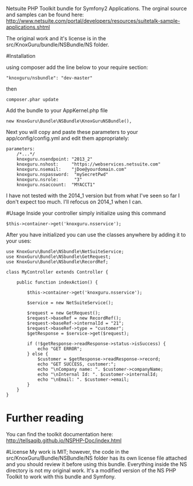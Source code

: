 Netsuite PHP Toolkit bundle for Symfony2 Applications. The orginal source and samples can be found here: http://www.netsuite.com/portal/developers/resources/suitetalk-sample-applications.shtml

The original work and it's license is in the src/KnoxGuru/bundle/NSBundle/NS folder.

#Installation 

using composer add the line below to your require section:

	"knoxguru/nsbundle": "dev-master"
then

	composer.phar update

Add the bundle to your AppKernel.php file

	new KnoxGuru\Bundle\NSBundle\KnoxGuruNSBundle(),

Next you will copy and paste these parameters to your app/config/config.yml and edit them appropriately:

	parameters:
	    /*...*/
	    knoxguru.nsendpoint: "2013_2"
	    knoxguru.nshost:     "https://webservices.netsuite.com"
	    knoxguru.nsemail:    "jDoe@yourdomain.com"
  	    knoxguru.nspassword:  "mySecretPwd"
	    knoxguru.nsrole:      "3"
	    knoxguru.nsaccount:  "MYACCT1"

I have not tested with the 2014_1 version but from what I've seen so far I don't expect too much. I'll refocus on 2014_1 when I can.

#Usage
Inside your controller simply initialize using this command

	$this->container->get('knoxguru.nsservice');

After you have initialized you can use the classes anywhere by adding it to your uses:

	use KnoxGuru\Bundle\NSbundle\NetSuiteService;
	use KnoxGuru\Bundle\NSbundle\GetRequest;
	use KnoxGuru\Bundle\NSbundle\RecordRef;

	class MyController extends Controller {

		public function indexAction() {

			$this->container->get('knoxguru.nsservice');

			$service = new NetSuiteService();

			$request = new GetRequest();
			$request->baseRef = new RecordRef();
			$request->baseRef->internalId = "21";
			$request->baseRef->type = "customer";
			$getResponse = $service->get($request);

			if (!$getResponse->readResponse->status->isSuccess) {
			    echo "GET ERROR";
			} else {
			    $customer = $getResponse->readResponse->record;
			    echo "GET SUCCESS, customer:";
			    echo "\nCompany name: ". $customer->companyName;
			    echo "\nInternal Id: ". $customer->internalId;
			    echo "\nEmail: ". $customer->email;
			} 
		}
	}

# Further reading

You can find the toolkit documentation here: http://tellsaqib.github.io/NSPHP-Doc/index.html

#License
My work is MIT; however, the code in the src/KnoxGuru/Bundle/NSBundle/NS folder has its own license file attached and you should review it before using this bundle. Everything inside the NS directory is not my original work. It's a modified version of the NS PHP Toolkit to work with this bundle and Symfony.
